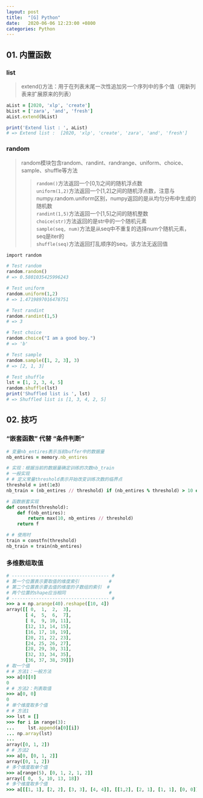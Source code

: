 ```yaml
---
layout: post
title:  "[G] Python"
date:   2020-06-06 12:23:00 +0800
categories: Python
---
```


## 01. 内置函数
### list
> extend()方法：用于在列表末尾一次性追加另一个序列中的多个值（用新列表来扩展原来的列表）  

```ruby
aList = [2020, 'xlp', 'create']
bList = ['zara', 'and', 'fresh']
aList.extend(bList)

print('Extend list : ', aList)
# => Extend list :  [2020, 'xlp', 'create', 'zara', 'and', 'fresh']
```

### random
> random模块包含random、randint、randrange、uniform、choice、sample、shuffle等方法  
>> `random()`方法返回一个[0,1)之间的随机浮点数  
>> `uniform(1,2)`方法返回一个[1,2]之间的随机浮点数，注意与numpy.random.uniform区别，numpy返回的是从均匀分布中生成的随机数  
>> `randint(1,5)`方法返回一个[1,5]之间的随机整数  
>> `choice(str)`方法返回的是str中的一个随机元素  
>> `sample(seq, num)`方法是从seq中不重复的选择num个随机元素，seq是iter的  
>> `shuffle(seq)`方法返回打乱顺序的seq，该方法无返回值  

```ruby
import random

# Test random
random.random()
# => 0.5801035425996243

# Test uniform
random.uniform(1,2)
# => 1.4719897016478751

# Test randint
random.randint(1,5)
# => 3

# Test choice
random.choice("I am a good boy.")
# => 'b'

# Test sample
random.sample([1, 2, 3], 3)
# => [2, 1, 3]

# Test shuffle
lst = [1, 2, 3, 4, 5]
random.shuffle(lst)
print('Shuffled list is ', lst)
# => Shuffled list is [1, 3, 4, 2, 5]
```

## 02. 技巧
### “嵌套函数” 代替 “条件判断”

```ruby
# 变量nb_entires表示当前buffer中的数据量
nb_entires = memory.nb_entires

# 实现：根据当前的数据量确定训练的次数nb_train
# 一般实现
# # 定义常量threshold表示开始改变训练次数的临界点
threshold = int(1e3)
nb_train = (nb_entires // threshold) if (nb_entires % threshold) > 10 else 10

# 函数嵌套实现
def constfn(threshold):
    def f(nb_entires):
        return max(10, nb_entires // threshold)
    return f

# # 使用时
train = constfn(threshold)
nb_train = train(nb_entires)
```

### 多维数组取值

```ruby
# ------------------------------------ #
# 第一个位置表示要取值的维度索引           #
# 第二个位置表示要去值的维度的子数组的索引  #
# 两个位置的shape应当相同                #
# ------------------------------------ #
>>> a = np.arange(40).reshape([10, 4])
array([[ 0,  1,  2,  3],
       [ 4,  5,  6,  7],
       [ 8,  9, 10, 11],
       [12, 13, 14, 15],
       [16, 17, 18, 19],
       [20, 21, 22, 23],
       [24, 25, 26, 27],
       [28, 29, 30, 31],
       [32, 33, 34, 35],
       [36, 37, 38, 39]])
# 取一个值
# # 方法1：一般方法
>>> a[0][0]
0
# # 方法2：列表取值
>>> a[0, 0]
0
# 单个维度取多个值
# # 方法1
>>> lst = []
>>> for i in range(3):
...     lst.append(a[0][i])
... np.array(lst)
... 
array([0, 1, 2])
# # 方法2
>>> a[0, [0, 1, 2]]
array([0, 1, 2])
# 多个维度取单个值
>>> a[range(5), [0, 1, 2, 1, 2]]
array([ 0,  5, 10, 13, 18])
# 多个维度取多个值
>>> a[[[1, 1], [2, 2], [3, 3], [4, 4]], [[1,2], [2, 1], [1, 1], [0, 0]]]
```







































